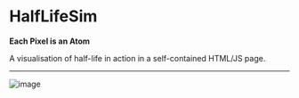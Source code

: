 # HalfLifeSim
**Each Pixel is an Atom**

A visualisation of half-life in action in a self-contained HTML/JS page. 

----------


![image](https://user-images.githubusercontent.com/31413434/231814439-b3ddea61-c57a-4bbd-b526-d6831642a5aa.png)

